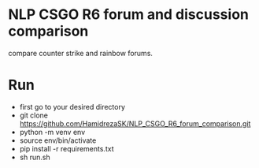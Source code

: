 # NLP CSGO R6 forum and discussion comparison

compare counter strike and rainbow forums.


# Run

 - first go to your desired directory
 - git clone https://github.com/HamidrezaSK/NLP_CSGO_R6_forum_comparison.git
 - python -m venv  env
 - source env/bin/activate
 - pip install -r requirements.txt
 - sh run.sh


